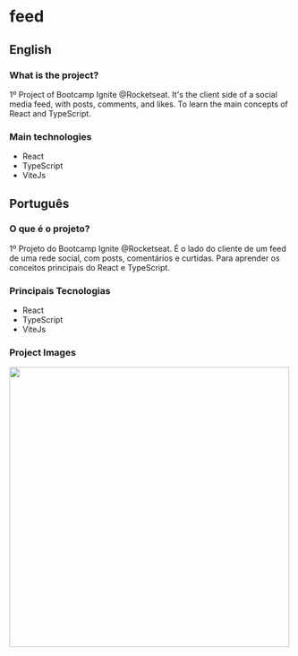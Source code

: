 # feed

## English

### What is the project?

1º Project of Bootcamp Ignite @Rocketseat. It's the client side of a social media feed, with posts, comments, and likes. To learn the main concepts of React and TypeScript.

### Main technologies

- React
- TypeScript
- ViteJs

## Português

### O que é o projeto?

1º Projeto do Bootcamp Ignite @Rocketseat. É o lado do cliente de um feed de uma rede social, com posts, comentários e curtidas. Para aprender os conceitos principais do React e TypeScript.

### Principais Tecnologias

- React
- TypeScript
- ViteJs

### Project Images

<div>
  <img src="https://media-exp1.licdn.com/dms/image/C4D22AQG-l00HLgy8lg/feedshare-shrink_800/0/1662507687237?e=1665619200&v=beta&t=Ssbs0y-fShBnZtIguvYdfDzCyISjmAZPtfUXG2lPDG8" width=500/>
</div>
